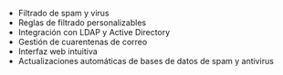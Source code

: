 - Filtrado de spam y virus
- Reglas de filtrado personalizables
- Integración con LDAP y Active Directory
- Gestión de cuarentenas de correo
- Interfaz web intuitiva
- Actualizaciones automáticas de bases de datos de spam y antivirus
